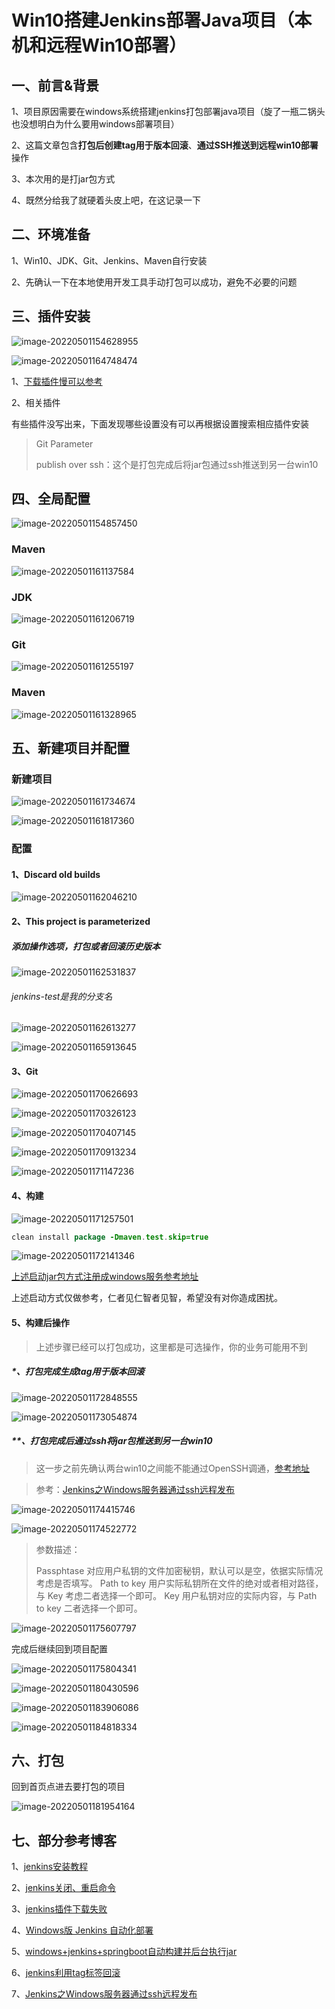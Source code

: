 # Win10搭建Jenkins部署Java项目（本机和远程Win10部署）



## 一、前言&背景

1、项目原因需要在windows系统搭建jenkins打包部署java项目（旋了一瓶二锅头也没想明白为什么要用windows部署项目）

2、这篇文章包含**打包后创建tag用于版本回滚**、**通过SSH推送到远程win10部署**操作

3、本次用的是打jar包方式

4、既然分给我了就硬着头皮上吧，在这记录一下



## 二、环境准备

1、Win10、JDK、Git、Jenkins、Maven自行安装

2、先确认一下在本地使用开发工具手动打包可以成功，避免不必要的问题



## 三、插件安装

![image-20220501154628955](http://image.xianyufashion.top/Img/image-20220501154628955.png)

![image-20220501164748474](http://image.xianyufashion.top/Img/image-20220501164748474.png)



1、[下载插件慢可以参考](https://blog.csdn.net/zzh1026/article/details/108219128)

2、相关插件

有些插件没写出来，下面发现哪些设置没有可以再根据设置搜索相应插件安装

> Git Parameter
>
> publish over ssh：这个是打包完成后将jar包通过ssh推送到另一台win10





## 四、全局配置

<img src="C:\Users\jeffrey\AppData\Roaming\Typora\typora-user-images\image-20220501154857450.png" alt="image-20220501154857450"  />



### Maven

![image-20220501161137584](http://image.xianyufashion.top/Img/image-20220501161137584.png)



### JDK

![image-20220501161206719](http://image.xianyufashion.top/Img/image-20220501161206719.png)



### Git

![image-20220501161255197](http://image.xianyufashion.top/Img/image-20220501161255197.png)



### Maven

![image-20220501161328965](http://image.xianyufashion.top/Img/image-20220501161328965.png)



## 五、新建项目并配置

### 新建项目

![image-20220501161734674](C:\Users\jeffrey\AppData\Roaming\Typora\typora-user-images\image-20220501161734674.png)



![image-20220501161817360](http://image.xianyufashion.top/Img/image-20220501161817360.png)

### 配置

#### 1、Discard old builds

![image-20220501162046210](http://image.xianyufashion.top/Img/image-20220501162046210.png)

#### 2、This project is parameterized

##### 添加操作选项，打包或者回滚历史版本

![image-20220501162531837](http://image.xianyufashion.top/Img/image-20220501162531837.png)

###### jenkins-test是我的分支名

![image-20220501162613277](http://image.xianyufashion.top/Img/image-20220501162613277.png)

![image-20220501165913645](http://image.xianyufashion.top/Img/image-20220501165913645.png)

#### 3、Git

![image-20220501170626693](http://image.xianyufashion.top/Img/image-20220501170626693.png)

![image-20220501170326123](http://image.xianyufashion.top/Img/image-20220501170326123.png)

![image-20220501170407145](http://image.xianyufashion.top/Img/image-20220501170407145.png)

![image-20220501170913234](http://image.xianyufashion.top/Img/image-20220501170913234.png)

![image-20220501171147236](http://image.xianyufashion.top/Img/image-20220501171147236.png)

#### 4、构建

![image-20220501171257501](http://image.xianyufashion.top/Img/image-20220501171257501.png)

```java
clean install package -Dmaven.test.skip=true
```



![image-20220501172141346](http://image.xianyufashion.top/Img/image-20220501172141346.png)

[上述启动jar包方式注册成windows服务参考地址](https://www.cnblogs.com/wangchaonan/p/12102150.html)

上述启动方式仅做参考，仁者见仁智者见智，希望没有对你造成困扰。



#### 5、构建后操作

> 上述步骤已经可以打包成功，这里都是可选操作，你的业务可能用不到

##### *、打包完成生成tag用于版本回滚

![image-20220501172848555](http://image.xianyufashion.top/Img/image-20220501172848555.png)

![image-20220501173054874](http://image.xianyufashion.top/Img/image-20220501173054874.png)



##### **、打包完成后通过ssh将jar包推送到另一台win10

> 这一步之前先确认两台win10之间能不能通过OpenSSH调通，[参考地址](https://blog.csdn.net/fly910905/article/details/108634971)

> 参考：[Jenkins之Windows服务器通过ssh远程发布](https://blog.csdn.net/qq_28806349/article/details/120639729)

![image-20220501174415746](http://image.xianyufashion.top/Img/image-20220501174415746.png)

![image-20220501174522772](http://image.xianyufashion.top/Img/image-20220501174522772.png)



> 参数描述：
>
> Passphtase 对应用户私钥的文件加密秘钥，默认可以是空，依据实际情况考虑是否填写。
> Path to key 用户实际私钥所在文件的绝对或者相对路径，与 Key 考虑二者选择一个即可。
> Key 用户私钥对应的实际内容，与 Path to key 二者选择一个即可。



![image-20220501175607797](http://image.xianyufashion.top/Img/image-20220501175607797.png)



完成后继续回到项目配置

![image-20220501175804341](http://image.xianyufashion.top/Img/image-20220501175804341.png)

![image-20220501180430596](http://image.xianyufashion.top/Img/image-20220501180430596.png)

![image-20220501183906086](http://image.xianyufashion.top/Img/image-20220501183906086.png)

![image-20220501184818334](http://image.xianyufashion.top/Img/image-20220501184818334.png)



## 六、打包

回到首页点进去要打包的项目

![image-20220501181954164](http://image.xianyufashion.top/Img/image-20220501181954164.png)



## 七、部分参考博客

1、[jenkins安装教程](https://blog.csdn.net/hadues/article/details/109502604)

2、[jenkins关闭、重启命令](https://blog.csdn.net/itfootball/article/details/44876517)

3、[jenkins插件下载失败](https://blog.csdn.net/tianhua79658788/article/details/78249908)

4、[Windows版 Jenkins 自动化部署](https://juejin.cn/post/6844903991587897351#heading-18)

5、[windows+jenkins+springboot自动构建并后台执行jar](https://www.cnblogs.com/jimmyshan-study/p/11982415.html)

6、[jenkins利用tag标签回滚](https://blog.csdn.net/weixin_43931358/article/details/97371322)

7、[Jenkins之Windows服务器通过ssh远程发布](https://blog.csdn.net/qq_28806349/article/details/120639729)